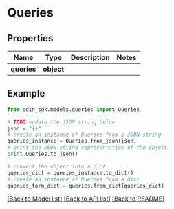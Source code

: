 # Queries


## Properties

Name | Type | Description | Notes
------------ | ------------- | ------------- | -------------
**queries** | **object** |  | 

## Example

```python
from odin_sdk.models.queries import Queries

# TODO update the JSON string below
json = "{}"
# create an instance of Queries from a JSON string
queries_instance = Queries.from_json(json)
# print the JSON string representation of the object
print Queries.to_json()

# convert the object into a dict
queries_dict = queries_instance.to_dict()
# create an instance of Queries from a dict
queries_form_dict = queries.from_dict(queries_dict)
```
[[Back to Model list]](../README.md#documentation-for-models) [[Back to API list]](../README.md#documentation-for-api-endpoints) [[Back to README]](../README.md)


